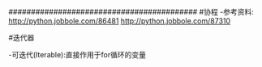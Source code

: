 ##########################################
#协程
-参考资料: 
http://python.jobbole.com/86481
http://python.jobbole.com/87310 


#迭代器 

-可迭代(Iterable):直接作用于for循环的变量